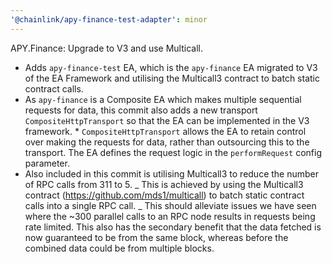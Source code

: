 ```yaml
---
'@chainlink/apy-finance-test-adapter': minor
---
```


APY.Finance: Upgrade to V3 and use Multicall.

- Adds `apy-finance-test` EA, which is the `apy-finance` EA migrated to V3 of the EA Framework and utilising the Multicall3 contract to batch
  static contract calls.
- As `apy-finance` is a Composite EA which makes multiple sequential requests for data, this commit also adds a new transport
  `CompositeHttpTransport` so that the EA can be implemented in the V3 framework. \* `CompositeHttpTransport` allows the EA to retain control over making the requests for data, rather than outsourcing this to the
  transport. The EA defines the request logic in the `performRequest` config parameter.
- Also included in this commit is utilising Multicall3 to reduce the number of RPC calls from 311 to 5.
  _ This is achieved by using the Multicall3 contract (https://github.com/mds1/multicall) to batch static contract calls into a single RPC
  call.
  _ This should alleviate issues we have seen where the ~300 parallel calls to an RPC node results in requests being rate limited. This also
  has the secondary benefit that the data fetched is now guaranteed to be from the same block, whereas before the combined data could be from
  multiple blocks.
